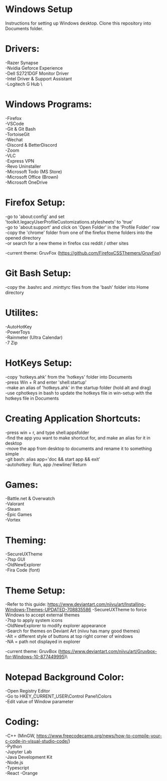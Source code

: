 # Windows Setup

Instructions for setting up Windows desktop. Clone this repository into Documents folder.

# Drivers:

-Razer Synapse \
-Nvidia Geforce Experience \
-Dell S2721DGF Monitor Driver \
-Intel Driver & Support Assistant \
-Logitech G Hub \

# Windows Programs:

-Firefox\
-VSCode\
-Git & Git Bash\
-TortoiseGit\
-Wechat\
-Discord & BetterDiscord\
-Zoom\
-VLC\
-Express VPN\
-Revo Uninstaller\
-Microsoft Todo (MS Store)\
-Microsoft Office (Brown)\
-Microsoft OneDrive

# Firefox Setup:

-go to 'about:config' and set 'toolkit.legacyUserProfileCustomizations.stylesheets' to 'true'\
-go to 'about:support' and click on 'Open Folder' in the 'Profile Folder' row\
-copy the 'chrome' folder from one of the firefox theme folders into the opened directory\
-or search for a new theme in firefox css reddit / other sites

-current theme: GruvFox (https://github.com/FirefoxCSSThemers/GruvFox)

# Git Bash Setup:

-copy the .bashrc and .minttyrc files from the 'bash' folder into Home directory

# Utilites:

-AutoHotKey\
-PowerToys\
-Rainmeter (Ultra Calendar)\
-7 Zip

# HotKeys Setup:

-copy 'hotkeys.ahk' from the 'hotkeys' folder into Documents\
-press Win + R and enter 'shell:startup'\
-make an alias of 'hotkeys.ahk' in the startup folder (hold alt and drag)\
-use cphotkeys in bash to update the hotkeys file in win-setup with the hotkeys file in Documents

# Creating Application Shortcuts:

-press win + r, and type shell:appsfolder\
-find the app you want to make shortcut for, and make an alias for it in desktop\
-move the app from desktop to documents and rename it to something simple\
-git bash: alias app='doc && start app && exit'\
-autohotkey: Run, app /newline/ Return

# Games:

-Battle.net & Overwatch\
-Valorant\
-Steam\
-Epic Games\
-Vortex

# Theming:

-SecureUXTheme\
-7tsp GUI\
-OldNewExplorer\
-Fira Code (font)

# Theme Setup:

-Refer to this guide: https://www.deviantart.com/niivu/art/Installing-Windows-Themes-UPDATED-708835586
-SecureUXTheme to force Windows to accept external themes\
-7tsp to apply system icons\
-OldNewExplorer to modify explorer appearance\
-Search for themes on Deviant Art (niivu has many good themes)\
-Alt = different style of buttons at top right corner of windows\
-NA = path not displayed in explorer

-current theme: GruvBox (https://www.deviantart.com/niivu/art/Gruvbox-for-Windows-10-877449995)\

# Notepad Background Color:

-Open Registry Editor\
-Go to HKEY_CURRENT_USER\Control Panel\Colors\
-Edit value of Window parameter

# Coding:

-C++ (MinGW, https://www.freecodecamp.org/news/how-to-compile-your-c-code-in-visual-studio-code/)\
-Python\
-Jupyter Lab\
-Java Development Kit\
-Node.js\
-Typescript\
-React
-Orange